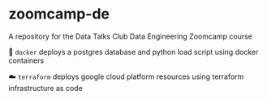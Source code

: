 # zoomcamp-de

A repository for the Data Talks Club Data Engineering Zoomcamp course

🐳 `docker` deploys a postgres database and python load script using docker containers

☁️ `terraform` deploys google cloud platform resources using terraform infrastructure as code
